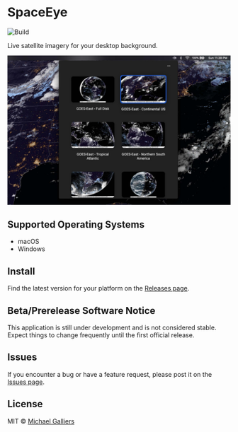 # SpaceEye

![Build](https://github.com/KYDronePilot/earth_from_space_live/workflows/Build/badge.svg)

Live satellite imagery for your desktop background.

![App running on macOS](docs/img/macos_menubar.jpg)

## Supported Operating Systems

- macOS
- Windows

## Install

Find the latest version for your platform on the [Releases
page](https://github.com/KYDronePilot/earth_from_space_live/releases).

## Beta/Prerelease Software Notice

This application is still under development and is not considered stable. Expect
things to change frequently until the first official release.

## Issues

If you encounter a bug or have a feature request, please post it on the [Issues
page](https://github.com/KYDronePilot/earth_from_space_live/issues).

## License

MIT © [Michael Galliers](https://github.com/KYDronePilot)
